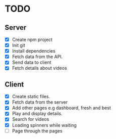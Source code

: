 # TODO

## Server

- [x] Create npm project
- [x] Init git
- [x] Install dependencies
- [x] Fetch data from the API.
- [x] Send data to client
- [x] Fetch details about videos

## Client

- [x] Create static files.
- [x] Fetch data from the server
- [x] Add other pages e.g dashboard, fresh and best
- [x] Play and display details.
- [x] Search for videos
- [x] Loading spinners while waiting
- [ ] Page through the pages
